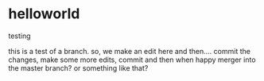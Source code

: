 # helloworld
testing

this is a test of a branch. so, we make an edit here and then.... commit the changes, make some more edits, commit and then when happy merger into the master branch? or something like that?

